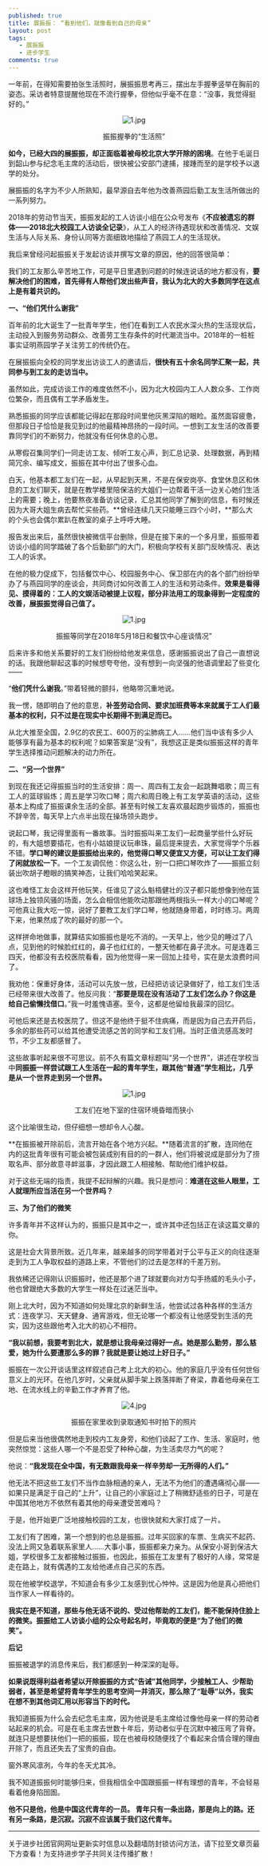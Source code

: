 ```yaml
---
published: true
title: 展振振： “看到他们，就像看到自己的母亲”
layout: post
tags:
   - 展振振
   - 进步学生
comments: true
---
```

一年前，在得知需要拍张生活照时，展振振思考再三，摆出左手握拳竖举在胸前的姿态。采访者特意提醒他现在不流行握拳，但他似乎毫不在意：“没事，我觉得挺好的。”
<p align="center"><img src="https://i.loli.net/2019/01/08/5c3492322b728.png" alt="1.jpg" title="1.jpg" /></p>
<center>振振握拳的“生活照”</center>

**如今，已经大四的展振振，却正面临着被母校北京大学开除的困境**。在他于毛诞日到韶山参与纪念毛主席的活动后，很快被公安部门逮捕，接踵而至的是学校予以退学的处分。

展振振的名字为不少人所熟知，最早源自去年他为改善燕园后勤工友生活所做出的一系列努力。

2018年的劳动节当天，振振发起的工人访谈小组在公众号发布《**不应被遗忘的群体——2018北大校园工人访谈全记录**》，从工人的经济待遇现状和改善情况、文娱生活与人际关系、身份认同等方面细致地描绘了燕园工人的生活现状。

我后来曾经问起振振关于发起访谈并撰写文章的原因，他的回答很简单：

我们的工友那么辛苦地工作，可是平日里遇到问题的时候连说话的地方都没有，**要解决他们的困难，首先得有人帮他们发出些声音，我认为北大的大多数同学在这点上是有着共识的。**



**一、“他们凭什么谢我”**

百年前的北大诞生了一批青年学生，他们在看到工人农民水深火热的生活现状后，主动投入到服务劳动群众、改善劳工生存条件的时代潮流当中。2018年的一桩桩事实证明燕园学子关注劳工的传统仍在。

在展振振向全校的同学发出访谈工人的邀请后，**很快有五十余名同学汇聚一起，共同参与到工友的走访当中。**

虽然如此，完成访谈工作的难度依然不小，因为北大校园内工人人数众多、工作岗位繁杂，而且偶有工学矛盾发生。

熟悉振振的同学应该都能记得起在那段时间里他灰黑深陷的眼睑。虽然面容疲惫，但那段日子恰恰是我见到过的他最精神昂扬的一段时间。一想到工友生活的改善要靠同学们的不断努力，他就没有任何休息的心思。

从寒假召集同学们一同走访工友、倾听工友心声，到汇总记录、处理数据，再到精简冗余、编写成文，振振在其中付出了很多心血。

白天，他基本都工友们在一起，从早起到天黑，不是在保安岗亭、食堂休息区和休息的工友们聊天，就是在教学楼里陪保洁的大姐们一边帮着干活一边关心她们生活上的需要；晚上，他要熬夜准备访谈记录，汇总其他同学了解到的信息，有时候还因为大哥大姐生病去帮忙买些药。**曾经连续几天只能睡三四个小时，**那么大的个头也会偶尔累趴在教室的桌子上呼呼大睡。

报告发出来后，虽然很快被微信平台删除，但是在接下来的一个多月里，振振带着访谈小组的同学踏破了各个后勤部门的大门，积极向学校有关部门反映情况、表达工人的诉求。

在他的极力促成下，包括餐饮中心、校园服务中心、保卫部在内的各个部门纷纷举办了与燕园同学的座谈会，共同商讨如何改善工人的生活和劳动条件。**效果是看得见、摸得着的：工人的文娱活动被提上议程，部分非法用工的现象得到一定程度的改善，展振振觉得自己值了。**
<p align="center"><img src="https://i.loli.net/2019/01/08/5c349236aaf93.png" alt="1.jpg" title="1.jpg" /></p>
<center>振振等同学在2018年5月18日和餐饮中心座谈情况”</center>

后来许多和他关系要好的工友们纷纷给他发来信息，感谢振振说出了自己一直想说的话。我跟他聊起这事的时候想夸夸他，没有想到一向坚强的他语调里起了些变化——

“**他们凭什么谢我**。”带着轻微的颤抖，他略带沉重地说。

我一愣，随即明白了他的意思，**补签劳动合同、要求加班费等本来就属于工人们最基本的权利，只不过是在现实中长期得不到满足而已。**

从北大推至全国，2.9亿的农民工、600万的尘肺病工人……他们当中该有多少人能够享有最为基本的权利呢？如果答案是“没有”，我想这正是类似振振这样的青年学生选择推动问题解决的动力所在。



**二、“另一个世界”**

到现在我还记得振振当时的生活安排：周一、周四有工友会一起跳舞唱歌；周三有工人的篮球锻炼；周五是学习吹口琴；周六和周日晚上有工友学英语的活动，这些基本上构成了振振课余生活的全部。甚至有时候工友喜欢晨起跑步锻炼的，振振也不辞辛苦，每天早上六点半出现在操场领头跑步。

说起口琴，我记得里面有一番故事。当时振振叫来工友们一起商量学些什么好玩的，有大姐想要插花，也有小姑娘提议玩串珠，最后提来提去，大家觉得学个乐器不错。**学口琴的建议是振振给出来的，他觉得口琴又便宜又方便，可以让工友们得了闲就放松一下**。一个工友调侃他：你这么壮，别一口把口琴吹炸了——振振立刻装出吹胡子瞪眼的搞笑神态，让我们哈哈笑起来。

这也难怪工友会这样开他玩笑，任谁见了这么魁梧健壮的汉子都只能想像到他在篮球场上独领风骚的场面，怎么会相信他能吹动那跟他两根指头一样大小的口琴呢？可他真让我大吃一惊，说好了要教工友们学口琴，他就随身带着，时时练习。两周下来，他果然成了吹的最好的那一个。

这样拼命地做事，就算结实如振振也是吃不消的。一天早上，他少见的睡过了八点，见到他的时候脸红红的，鼻子也红红的，一整天他都在鼻子流水。可是连着三四天，他都没有去校医院看看，因为他觉得一来一回加上挂号，实在是太浪费时间了。

我劝他：保重好身体，活动可以先放一放，已经把访谈记录做好了，给工友们生活已经带来很大改善了。他反问我：“**那要是现在没有活动了工友们怎么办？你这是给自己偷懒找借口**。”我一时羞愧语塞。至今，这都是他留给我最深的回忆。

可他后来还是去校医院了。但这不是他终于挺不住病痛，而是因为自己去开药后，多余的那些药可以给其他遭受流感之苦的同学和工友们用。当时正值流感高发时节，不少工友都感冒了。

这些故事听起来很不可思议。前不久有篇文章标题叫“另一个世界”，讲述在学校当中**同振振一样尝试跟工人生活在一起的青年学生，跟其他“普通”学生相比，几乎是从一个世界走到另一个世界。**
<p align="center"><img src="https://i.loli.net/2019/01/08/5c3492332a05a.png" alt="1.jpg" title="1.jpg" /></p>
<center>工友们在地下室的住宿环境昏暗而狭小</center>

这个比喻很生动，但仔细想一想却令人心酸。

**在振振被开除前后，流言开始在各个地方兴起。**随着流言的扩散，连同他在内的这批青年很有可能会被包装成别有目的的一群人，他们将被说成是部分为了捞取名声、部分故意寻衅滋事，才因此跟工人相接触、帮助他们维护权益。

对于这些无端的指责，我提不起辩解的兴趣。我只是想问：**难道在这些人眼里，工人就理所应当活在另一个世界吗？**




**三、为了他们的微笑**

许多青年并不这样认为的，振振只是其中之一，或许其中还包括正在读这篇文章的你。

这是社会大背景所致。近几年来，越来越多的同学带着对于公平与正义的向往逐渐走到为工人争取权益的道路上来，不管他们的过去是怎样的千差万别。

我依稀还记得刚认识振振时，他还是那个进了球就要向对方勾手扬威的毛头小子，他也曾跟绝大多数的大学生一样处在过迷茫当中。

刚上北大时，因为不知道如何处理北京的新鲜生活，他尝试过各种各样的生活方式：连夜学习、天天健身、通宵游戏，但无论哪一个都没有让他感受到生活的充实，因为这些跟他考入北大的初心不相符。

**“我以前想，我要考到北大，就是想让我母亲过得好一点。她是那么勤劳，那么慈爱，她为什么要遭那么多的罪？我就是要让她过上好日子。”**

振振在一次公开谈话里这样叙述自己考上北大的初心。他的家庭几乎没有任何世俗意义上的光环。在他几岁时，父亲就从脚手架上跌落摔断了脊梁，靠着他母亲在工地、在流水线上的辛勤工作才养育了他。
<p align="center"><img src="https://i.loli.net/2019/01/08/5c34923794aa0.png" alt="4.jpg" title="4.jpg" /></p>
<center>振振在家里收到录取通知书时拍下的照片</center>

但是后来当他很偶然地走到校内工友身旁，和他们谈起了工作、生活、家庭时，他突然惊觉：这些人哪一个不是忍受了种种心酸，为生活卖尽力气的呢？

他说：**“我发现在全中国，有无数跟我母亲一样辛劳却一无所得的人们。”** 

他无法不把这些工友们不当作血脉相通的亲人，无法不为他们的遭遇痛彻心扉——如果只是满足于自己的“上升”，让自己的小家庭过上了稍微舒适些的日子，可是在中国其他地方不依然有着其他的母亲遭受苦难吗？

于是，他开始更广泛地接触校园的工友，也很快就和大家打成了一片。

工友们有了困难，第一个想到的也总是振振。过年买回家的车票、生病买不起药、没法上网又急着联系家里人……大事小事，振振都亲力亲为。从保安小哥到保洁大姐，学校很多工友都接触过振振，也因此，振振在工友里有了极好的人缘，常常是走在路上，就有偶遇的工友给他递点自己买的东西。

现在他被学校退学，不知道会有多少工友感到忧心忡忡。这是因为他是真心把他们当作家人一样看待的。

**我实在是不知道，那些与他无话不说的、受过他帮助的工友们，能不能保持住脸上的微笑。振振给工人访谈小组的公众号起名时，毕竟取的便是“为了他们的微笑”。**



**后记**

振振被退学的消息传来后，我们都感到一种深深的耻辱。

**如果说既得利益者希望以开除振振的方式“告诫”其他同学，少接触工人、少帮助弱者，甚至是希望将青年学生的思考空间一并消灭，那么除了“耻辱”以外，我实在想不到其他词汇用以形容当下的时代。**

我知道振振为什么会去纪念毛主席，因为他说是毛主席给过像他母亲一样的劳动者站起来的机会。可是在毛主席去世数十年后，劳动者似乎在沉默中被压弯了背脊。就连只是想要扶他们一把的振振，现在也被母校随便找了个看起来合情合理的理由开除了，而且还失去了宝贵的自由。

窗外寒风凛冽，今年的冬天尤其冷。

我不知道振振何时能够归来，但我相信全中国跟振振一样有理想的青年，不会轻易看着他身陷囹圄。

**他不只是他，他是中国这代青年的一员。
青年只有一条出路，那是向上的路。还有另一条路，是沉寂。沉寂不应该属于我们这代青年。**

---
关于进步社团官网网址更新实时信息以及翻墙防封锁访问方法，请下拉至文章页最下方查看！为支持进步学子共同关注传播扩散！
